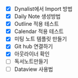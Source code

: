 
- [x] Dynalist에서 Import 방법
- [x] Daily Note 생성방법
- [x] Outline 적용 테스트
- [x] Calendar 적용 테스트
- [x] 미팅 노트 템플릿 만들기 
- [x] Git hub 연결하기
- [x] 아웃라이너 확인
- [ ] 독서노트만들기
- [ ] Dataview 사용법